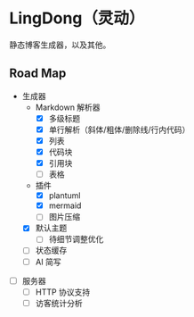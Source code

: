 # LingDong（灵动）

静态博客生成器，以及其他。

## Road Map

- 生成器
  - Markdown 解析器
    - [x] 多级标题
    - [x] 单行解析（斜体/粗体/删除线/行内代码）
    - [x] 列表
    - [x] 代码块
    - [x] 引用块
    - [ ] 表格
  - 插件
    - [x] plantuml
    - [x] mermaid
    - [ ] 图片压缩
  - [x] 默认主题
    - [ ] 待细节调整优化
  - [ ] 状态缓存
  - [ ] AI 简写

- [ ] 服务器
  - [ ] HTTP 协议支持
  - [ ] 访客统计分析